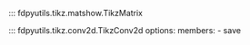 ::: fdpyutils.tikz.matshow.TikzMatrix

::: fdpyutils.tikz.conv2d.TikzConv2d
    options:
      members:
      - save
